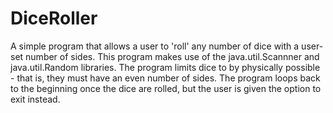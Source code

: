 # DiceRoller
A simple program that allows a user to 'roll' any number of dice with a user-set number of sides. This program makes use of the java.util.Scannner and java.util.Random libraries. 
The program limits dice to by physically possible - that is, they must have an even number of sides.
The program loops back to the beginning once the dice are rolled, but the user is given the option to exit instead.
